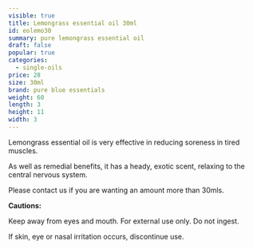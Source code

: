 ```yaml
---
visible: true
title: Lemongrass essential oil 30ml
id: eolemo30
summary: pure lemongrass essential oil
draft: false
popular: true
categories:
  - single-oils
price: 28
size: 30ml
brand: pure blue essentials
weight: 60
length: 3
height: 11
width: 3
---
```

Lemongrass essential oil is very effective in reducing soreness in tired muscles. 

As well as remedial benefits, it has a heady, exotic scent, relaxing to the central nervous system.

Please contact us if you are wanting an amount more than 30mls.

**Cautions:**

Keep away from eyes and mouth. For external use only. Do not ingest.

If skin, eye or nasal irritation occurs, discontinue use.